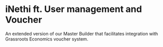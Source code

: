 # iNethi ft. User management and Voucher
An extended version of our Master Builder that facilitates integration with Grassroots Economics voucher system.
